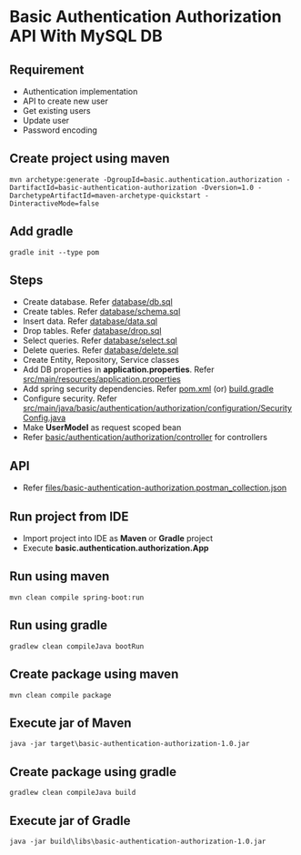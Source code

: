 # Basic Authentication Authorization API With MySQL DB

## Requirement
* Authentication implementation
* API to create new user
* Get existing users
* Update user
* Password encoding

## Create project using maven
```
mvn archetype:generate -DgroupId=basic.authentication.authorization -DartifactId=basic-authentication-authorization -Dversion=1.0 -DarchetypeArtifactId=maven-archetype-quickstart -DinteractiveMode=false
```

## Add gradle
```
gradle init --type pom
```

## Steps
* Create database. Refer [database/db.sql](database/db.sql)
* Create tables. Refer [database/schema.sql](database/schema.sql)
* Insert data. Refer [database/data.sql](database/data.sql)
* Drop tables. Refer [database/drop.sql](database/drop.sql)
* Select queries. Refer [database/select.sql](database/select.sql)
* Delete queries. Refer [database/delete.sql](database/delete.sql)
* Create Entity, Repository, Service classes
* Add DB properties in **application.properties**. Refer [src/main/resources/application.properties](src/main/resources/application.properties)
* Add spring security dependencies. Refer [pom.xml](pom.xml) (or) [build.gradle](build.gradle)
* Configure security. Refer [src/main/java/basic/authentication/authorization/configuration/SecurityConfig.java](src/main/java/basic/authentication/authorization/configuration/SecurityConfig.java)
* Make **UserModel** as request scoped bean
* Refer [basic/authentication/authorization/controller](basic/authentication/authorization/controller) for controllers 

## API
* Refer [files/basic-authentication-authorization.postman_collection.json](files/basic-authentication-authorization.postman_collection.json)

## Run project from IDE
* Import project into IDE as **Maven** or **Gradle** project
* Execute **basic.authentication.authorization.App**

## Run using maven
```
mvn clean compile spring-boot:run
```

## Run using gradle
```
gradlew clean compileJava bootRun
```

## Create package using maven
```
mvn clean compile package
```

## Execute jar of Maven
```
java -jar target\basic-authentication-authorization-1.0.jar
```

## Create package using gradle
```
gradlew clean compileJava build
```

## Execute jar of Gradle
```
java -jar build\libs\basic-authentication-authorization-1.0.jar
```